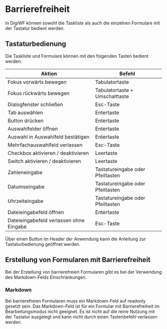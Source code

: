 # Barrierefreiheit

In DigiWF können sowohl die Taskliste als auch die einzelnen Formulare mit der Tastatur bedient werden.

## Tastaturbedienung

Die Taskliste und Formulare können mit den folgenden Tasten bedient werden:

| Aktion                                  | Befehl                           | 
|-----------------------------------------|----------------------------------|
| Fokus vorwärts bewegen                  | Tabulatortaste                   |
| Fokus rückwärts bewegen                 | Tabulatortaste + Umschalttaste   | 
| Dialogfenster schließen                 | Esc-Taste                        | 
| Tab auswählen                           | Entertaste                       | 
| Button drücken                          | Entertaste                       | 
| Auswahlfelder öffnen                    | Entertaste                       | 
| Auswahl in Auswahlfeld bestätigen       | Entertaste                       | 
| Mehrfachauswahlfeld verlassen           | Esc-Taste                        | 
| Checkbox aktivieren / deaktivieren      | Leertaste                        | 
| Switch aktivieren / deaktivieren        | Leertaste                        | 
| Zahleneingabe                           | Tastatureingabe oder Pfeiltasten | 
| Datumseingabe                           | Tastatureingabe oder Pfeiltasten | 
| Uhrzeiteingabe                          | Tastatureingabe oder Pfeiltasten | 
| Dateieingabefeld öffnen                 | Entertaste                       | 
| Dateieingabefeld verlassen ohne Eingabe | Esc-Taste                        | 

Über einen Button im Header der Anwendung kann die Anleitung zur Tastaturbedienung geöffnet werden.

## Erstellung von Formularen mit Barrierefreiheit

Bei der Erstellung von barrierefreien Formularen gibt es bei der Verwendung des Markdown-Felds Einschränkungen.

### Markdown

Bei barrierefreien Formularen muss ein Markdown-Feld auf readonly gesetzt sein.
Das Markdown-Feld ist für ein Formular mit Barrierefreiheit im Bearbeitungsmodus nicht geeignet. Es ist nicht auf die
reine
Nutzung mit der Tastatur ausgelegt und kann nicht durch einen Tastenbefehl verlassen werden.